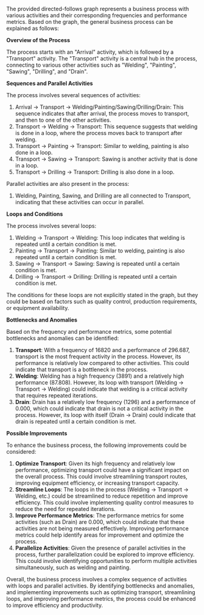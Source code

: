 The provided directed-follows graph represents a business process with various activities and their corresponding frequencies and performance metrics. Based on the graph, the general business process can be explained as follows:

**Overview of the Process**

The process starts with an "Arrival" activity, which is followed by a "Transport" activity. The "Transport" activity is a central hub in the process, connecting to various other activities such as "Welding", "Painting", "Sawing", "Drilling", and "Drain".

**Sequences and Parallel Activities**

The process involves several sequences of activities:

1. Arrival -> Transport -> Welding/Painting/Sawing/Drilling/Drain: This sequence indicates that after arrival, the process moves to transport, and then to one of the other activities.
2. Transport -> Welding -> Transport: This sequence suggests that welding is done in a loop, where the process moves back to transport after welding.
3. Transport -> Painting -> Transport: Similar to welding, painting is also done in a loop.
4. Transport -> Sawing -> Transport: Sawing is another activity that is done in a loop.
5. Transport -> Drilling -> Transport: Drilling is also done in a loop.

Parallel activities are also present in the process:

1. Welding, Painting, Sawing, and Drilling are all connected to Transport, indicating that these activities can occur in parallel.

**Loops and Conditions**

The process involves several loops:

1. Welding -> Transport -> Welding: This loop indicates that welding is repeated until a certain condition is met.
2. Painting -> Transport -> Painting: Similar to welding, painting is also repeated until a certain condition is met.
3. Sawing -> Transport -> Sawing: Sawing is repeated until a certain condition is met.
4. Drilling -> Transport -> Drilling: Drilling is repeated until a certain condition is met.

The conditions for these loops are not explicitly stated in the graph, but they could be based on factors such as quality control, production requirements, or equipment availability.

**Bottlenecks and Anomalies**

Based on the frequency and performance metrics, some potential bottlenecks and anomalies can be identified:

1. **Transport**: With a frequency of 16820 and a performance of 296.687, transport is the most frequent activity in the process. However, its performance is relatively low compared to other activities. This could indicate that transport is a bottleneck in the process.
2. **Welding**: Welding has a high frequency (3891) and a relatively high performance (87.808). However, its loop with transport (Welding -> Transport -> Welding) could indicate that welding is a critical activity that requires repeated iterations.
3. **Drain**: Drain has a relatively low frequency (1296) and a performance of 0.000, which could indicate that drain is not a critical activity in the process. However, its loop with itself (Drain -> Drain) could indicate that drain is repeated until a certain condition is met.

**Possible Improvements**

To enhance the business process, the following improvements could be considered:

1. **Optimize Transport**: Given its high frequency and relatively low performance, optimizing transport could have a significant impact on the overall process. This could involve streamlining transport routes, improving equipment efficiency, or increasing transport capacity.
2. **Streamline Loops**: The loops in the process (Welding -> Transport -> Welding, etc.) could be streamlined to reduce repetition and improve efficiency. This could involve implementing quality control measures to reduce the need for repeated iterations.
3. **Improve Performance Metrics**: The performance metrics for some activities (such as Drain) are 0.000, which could indicate that these activities are not being measured effectively. Improving performance metrics could help identify areas for improvement and optimize the process.
4. **Parallelize Activities**: Given the presence of parallel activities in the process, further parallelization could be explored to improve efficiency. This could involve identifying opportunities to perform multiple activities simultaneously, such as welding and painting.

Overall, the business process involves a complex sequence of activities with loops and parallel activities. By identifying bottlenecks and anomalies, and implementing improvements such as optimizing transport, streamlining loops, and improving performance metrics, the process could be enhanced to improve efficiency and productivity.